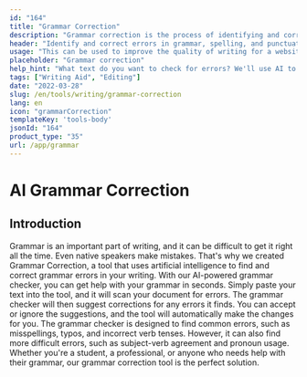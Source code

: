 ```yaml
---
id: "164"
title: "Grammar Correction"
description: "Grammar correction is the process of identifying and correcting errors in grammar, spelling, and punctuation. This can be done manually or with the help of AI-powered software. AI-powered grammar correction software is able to identify errors in grammar, spelling, and punctuation with the help of Natural Language Processing (NLP). This technology can be used to help improve the quality of writing, whether it be for a website, blog, or even a book."
header: "Identify and correct errors in grammar, spelling, and punctuation."
usage: "This can be used to improve the quality of writing for a website, blog, or even a book."
placeholder: "Grammar correction"
help_hint: "What text do you want to check for errors? We'll use AI to help improve the quality of your writing."
tags: ["Writing Aid", "Editing"]
date: "2022-03-28"
slug: /en/tools/writing/grammar-correction
lang: en
icon: "grammarCorrection"
templateKey: 'tools-body'
jsonId: "164"
product_type: "35"
url: /app/grammar
---
```


# AI Grammar Correction

## Introduction

Grammar is an important part of writing, and it can be difficult to get it right all the time. Even native speakers make mistakes. That's why we created Grammar Correction, a tool that uses artificial intelligence to find and correct grammar errors in your writing. With our AI-powered grammar checker, you can get help with your grammar in seconds. Simply paste your text into the tool, and it will scan your document for errors. The grammar checker will then suggest corrections for any errors it finds. You can accept or ignore the suggestions, and the tool will automatically make the changes for you. The grammar checker is designed to find common errors, such as misspellings, typos, and incorrect verb tenses. However, it can also find more difficult errors, such as subject-verb agreement and pronoun usage. Whether you're a student, a professional, or anyone who needs help with their grammar, our grammar correction tool is the perfect solution.
